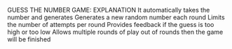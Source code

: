 GUESS THE NUMBER GAME: EXPLANATION
It automatically takes the number and generates
Generates a new random number each round
Limits the number of attempts per round
Provides feedback if the guess is too high or too low
Allows multiple rounds of play
out of rounds then the game will be finished
